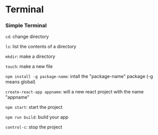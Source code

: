 # Terminal

### Simple Terminal

`cd`: change directory

`ls`: list the contents of a directory

`mkdir`: make a directory

`touch`: make a new file 

`npm install -g package-name`: intall the "package-name" package (-g means global)

`create-react-app appname`: will a new react project with the name "appname"

`npm start`: start the project

`npm run build`: build your app

`control-c`: stop the project